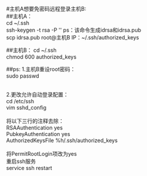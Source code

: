 #主机A想要免密码远程登录主机B:<br>
##主机A：<br>
cd ~/.ssh<br>
ssh-keygen -t rsa -P ''  ps：该命令生成idrsa和idrsa.pub<br>
scp idrsa.pub root@主机B IP：~/.ssh/authorized_keys<br>

##主机B：
cd ~/.ssh<br>
chmod 600 authorized_keys<br>


##ps:
1.主机B重设root密码：<br>
sudo passwd<br><br>

2.更改允许自动登录配置：<br>
cd /etc/ssh<br>
vim sshd_config<br><br>
将以下三行的注释去除：<br>
RSAAuthentication yes<br>
PubkeyAuthentication yes<br>
AuthorizedKeysFile      %h/.ssh/authorized_keys<br><br>
将PermitRootLogin项改为yes<br>
重启ssh服务<br>
service ssh restart
